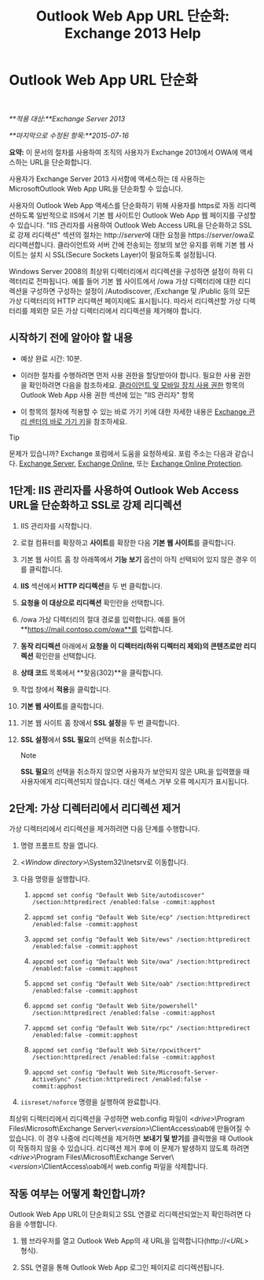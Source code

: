 ﻿---
title: 'Outlook Web App URL 단순화: Exchange 2013 Help'
TOCTitle: Outlook Web App URL 단순화
ms:assetid: 5fb6a873-f3cf-4f82-87d1-2ff6e47a0080
ms:mtpsurl: https://technet.microsoft.com/ko-kr/library/Aa998359(v=EXCHG.150)
ms:contentKeyID: 54651821
ms.date: 05/22/2018
mtps_version: v=EXCHG.150
ms.translationtype: MT
---

# Outlook Web App URL 단순화

 

_**적용 대상:**Exchange Server 2013_

_**마지막으로 수정된 항목:**2015-07-16_

**요약:** 이 문서의 절차를 사용하여 조직의 사용자가 Exchange 2013에서 OWA에 액세스하는 URL을 단순화합니다.

사용자가 Exchange Server 2013 사서함에 액세스하는 데 사용하는 MicrosoftOutlook Web App URL을 단순화할 수 있습니다.

사용자의 Outlook Web App 액세스를 단순화하기 위해 사용자를 https로 자동 리디렉션하도록 일반적으로 IIS에서 기본 웹 사이트인 Outlook Web App 웹 페이지를 구성할 수 있습니다. "IIS 관리자를 사용하여 Outlook Web Access URL을 단순화하고 SSL로 강제 리디렉션" 섹션의 절차는 http://*server*에 대한 요청을 https://*server*/owa로 리디렉션합니다. 클라이언트와 서버 간에 전송되는 정보의 보안 유지를 위해 기본 웹 사이트는 설치 시 SSL(Secure Sockets Layer)이 필요하도록 설정됩니다.

Windows Server 2008의 최상위 디렉터리에서 리디렉션을 구성하면 설정이 하위 디렉터리로 전파됩니다. 예를 들어 기본 웹 사이트에서 /owa 가상 디렉터리에 대한 리디렉션을 구성하면 구성하는 설정이 /Autodiscover, /Exchange 및 /Public 등의 모든 가상 디렉터리의 HTTP 리디렉션 페이지에도 표시됩니다. 따라서 리디렉션할 가상 디렉터리를 제외한 모든 가상 디렉터리에서 리디렉션을 제거해야 합니다.

## 시작하기 전에 알아야 할 내용

  - 예상 완료 시간: 10분.

  - 이러한 절차를 수행하려면 먼저 사용 권한을 할당받아야 합니다. 필요한 사용 권한을 확인하려면 다음을 참조하세요. [클라이언트 및 모바일 장치 사용 권한](clients-and-mobile-devices-permissions-exchange-2013-help.md) 항목의 Outlook Web App 사용 권한 섹션에 있는 "IIS 관리자" 항목

  - 이 항목의 절차에 적용할 수 있는 바로 가기 키에 대한 자세한 내용은 [Exchange 관리 센터의 바로 가기 키](keyboard-shortcuts-in-the-exchange-admin-center-exchange-online-protection-help.md)을 참조하세요.


> [!TIP]
> 문제가 있습니까? Exchange 포럼에서 도움을 요청하세요. 포럼 주소는 다음과 같습니다. <A href="https://go.microsoft.com/fwlink/p/?linkid=60612">Exchange Server</A>, <A href="https://go.microsoft.com/fwlink/p/?linkid=267542">Exchange Online</A>, 또는 <A href="https://go.microsoft.com/fwlink/p/?linkid=285351">Exchange Online Protection</A>.



## 1단계: IIS 관리자를 사용하여 Outlook Web Access URL을 단순화하고 SSL로 강제 리디렉션

1.  IIS 관리자를 시작합니다.

2.  로컬 컴퓨터를 확장하고 **사이트**를 확장한 다음 **기본 웹 사이트**를 클릭합니다.

3.  기본 웹 사이트 홈 창 아래쪽에서 **기능 보기** 옵션이 아직 선택되어 있지 않은 경우 이를 클릭합니다.

4.  **IIS** 섹션에서 **HTTP 리디렉션**을 두 번 클릭합니다.

5.  **요청을 이 대상으로 리디렉션** 확인란을 선택합니다.

6.  /owa 가상 디렉터리의 절대 경로를 입력합니다. 예를 들어 **https://mail.contoso.com/owa**를 입력합니다.

7.  **동작 리디렉션** 아래에서 **요청을 이 디렉터리(하위 디렉터리 제외)의 콘텐츠로만 리디렉션** 확인란을 선택합니다.

8.  **상태 코드** 목록에서 **찾음(302)**을 클릭합니다.

9.  작업 창에서 **적용**을 클릭합니다.

10. **기본 웹 사이트**를 클릭합니다.

11. 기본 웹 사이트 홈 창에서 **SSL 설정**을 두 번 클릭합니다.

12. **SSL 설정**에서 **SSL 필요**의 선택을 취소합니다.
    

    > [!NOTE]
    > <STRONG>SSL 필요</STRONG>의 선택을 취소하지 않으면 사용자가 보안되지 않은 URL을 입력했을 때 사용자에게 리디렉션되지 않습니다. 대신 액세스 거부 오류 메시지가 표시됩니다.



## 2단계: 가상 디렉터리에서 리디렉션 제거

가상 디렉터리에서 리디렉션을 제거하려면 다음 단계를 수행합니다.

1.  명령 프롬프트 창을 엽니다.

2.  \<*Window directory*\>\\System32\\Inetsrv로 이동합니다.

3.  다음 명령을 실행합니다.
    
    1.  `appcmd set config "Default Web Site/autodiscover" /section:httpredirect /enabled:false -commit:apphost`
    
    2.  `appcmd set config "Default Web Site/ecp" /section:httpredirect /enabled:false -commit:apphost`
    
    3.  `appcmd set config "Default Web Site/ews" /section:httpredirect /enabled:false -commit:apphost`
    
    4.  `appcmd set config "Default Web Site/owa" /section:httpredirect /enabled:false -commit:apphost`
    
    5.  `appcmd set config "Default Web Site/oab" /section:httpredirect /enabled:false -commit:apphost`
    
    6.  `appcmd set config "Default Web Site/powershell" /section:httpredirect /enabled:false -commit:apphost`
    
    7.  `appcmd set config "Default Web Site/rpc" /section:httpredirect /enabled:false -commit:apphost`
    
    8.  `appcmd set config "Default Web Site/rpcwithcert" /section:httpredirect /enabled:false -commit:apphost`
    
    9.  `appcmd set config "Default Web Site/Microsoft-Server-ActiveSync" /section:httpredirect /enabled:false -commit:apphost`

4.  `iisreset/noforce` 명령을 실행하여 완료합니다.

최상위 디렉터리에서 리디렉션을 구성하면 web.config 파일이 \<*drive*\>\\Program Files\\Microsoft\\Exchange Server\\\<*version*\>\\ClientAccess\\oab에 만들어질 수 있습니다. 이 경우 나중에 리디렉션을 제거하면 **보내기 및 받기**를 클릭했을 때 Outlook이 작동하지 않을 수 있습니다. 리디렉션 제거 후에 이 문제가 발생하지 않도록 하려면 \<*drive*\>\\Program Files\\Microsoft\\Exchange Server\\\<*version*\>\\ClientAccess\\oab에서 web.config 파일을 삭제합니다.

## 작동 여부는 어떻게 확인합니까?

Outlook Web App URL이 단순화되고 SSL 연결로 리디렉션되었는지 확인하려면 다음을 수행합니다.

1.  웹 브라우저를 열고 Outlook Web App의 새 URL을 입력합니다(http://\<*URL*\> 형식).

2.  SSL 연결을 통해 Outlook Web App 로그인 페이지로 리디렉션됩니다.


